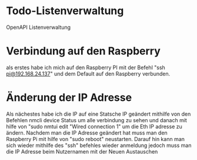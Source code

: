 # Todo-Listenverwaltung
OpenAPI Listenverwaltung
# Verbindung auf den Raspberry
als erstes habe ich mich auf den Raspberry PI mit der Befehl "ssh pi@192.168.24.137" 
und dem Default auf den Raspberry verbunden.
# Änderung der IP Adresse 
Als nächestes habe ich die IP auf eine Statsche IP geändert mithilfe von den Befehlen 
nmcli device Status um alle verbindung zu sehen und danach mit hilfe von "sudo nmtui edit "Wired connection 1" um die Eth IP adresse zu ändern. Nachdem man die IP Adresse geändert hat muss man den Raspberry Pi mit hilfe von "sudo reboot" neustarten. Darauf hin kann man sich wieder mithilfe des "ssh" befehles wieder anmeldung jedoch muss man die IP Adresse beim Nutzernamen mit der Neuen Austauschen